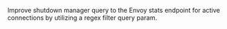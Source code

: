 Improve shutdown manager query to the Envoy stats endpoint for active connections by utilizing a regex filter query param.

